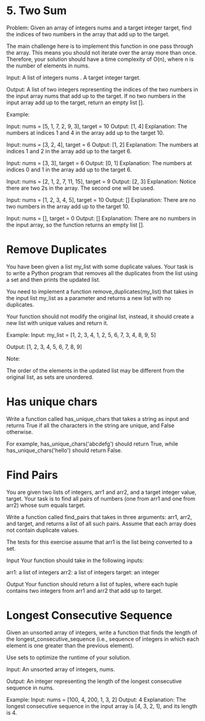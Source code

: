 # 5. Two Sum

Problem:
Given an array of integers nums and a target integer target, find the indices of two numbers in the array that add up to the target.

The main challenge here is to implement this function in one pass through the array. This means you should not iterate over the array more than once. Therefore, your solution should have a time complexity of O(n), where n is the number of elements in nums.

Input:
A list of integers nums .
A target integer target.

Output:
A list of two integers representing the indices of the two numbers in the input array nums that add up to the target. If no two numbers in the input array add up to the target, return an empty list [].

Example:

Input: nums = [5, 1, 7, 2, 9, 3], target = 10
Output: [1, 4]
Explanation: The numbers at indices 1 and 4 in the array add up to the target 10.

Input: nums = [3, 2, 4], target = 6
Output: [1, 2]
Explanation: The numbers at indices 1 and 2 in the array add up to the target 6.

Input: nums = [3, 3], target = 6
Output: [0, 1]
Explanation: The numbers at indices 0 and 1 in the array add up to the target 6.

Input: nums = [2, 1, 2, 7, 11, 15], target = 9
Output: [2, 3]
Explanation: Notice there are two 2s in the array. The second one will be used.

Input: nums = [1, 2, 3, 4, 5], target = 10
Output: []
Explanation: There are no two numbers in the array add up to the target 10.

Input: nums = [], target = 0
Output: []
Explanation: There are no numbers in the input array, so the function returns an empty list [].

# Remove Duplicates

You have been given a list my_list with some duplicate values. Your task is to write a Python program that removes all the duplicates from the list using a set and then prints the updated list.

You need to implement a function remove_duplicates(my_list) that takes in the input list my_list as a parameter and returns a new list with no duplicates.

Your function should not modify the original list, instead, it should create a new list with unique values and return it.

Example:
Input:
my_list = [1, 2, 3, 4, 1, 2, 5, 6, 7, 3, 4, 8, 9, 5]

Output:
[1, 2, 3, 4, 5, 6, 7, 8, 9]

Note:

The order of the elements in the updated list may be different from the original list, as sets are unordered.

# Has unique chars

Write a function called has_unique_chars that takes a string as input and returns True if all the characters in the string are unique, and False otherwise.

For example, has_unique_chars('abcdefg') should return True, while has_unique_chars('hello') should return False.

# Find Pairs

You are given two lists of integers, arr1 and arr2, and a target integer value, target. Your task is to find all pairs of numbers (one from arr1 and one from arr2) whose sum equals target.

Write a function called find_pairs that takes in three arguments: arr1, arr2, and target, and returns a list of all such pairs. Assume that each array does not contain duplicate values.

The tests for this exercise assume that arr1 is the list being converted to a set.

Input
Your function should take in the following inputs:

arr1: a list of integers
arr2: a list of integers
target: an integer

Output
Your function should return a list of tuples, where each tuple contains two integers from arr1 and arr2 that add up to target.

# Longest Consecutive Sequence

Given an unsorted array of integers, write a function that finds the length of the longest_consecutive_sequence (i.e., sequence of integers in which each element is one greater than the previous element).

Use sets to optimize the runtime of your solution.

Input: An unsorted array of integers, nums.

Output: An integer representing the length of the longest consecutive sequence in nums.

Example:
Input: nums = [100, 4, 200, 1, 3, 2]
Output: 4
Explanation: The longest consecutive sequence in the input array is [4, 3, 2, 1], and its length is 4.
